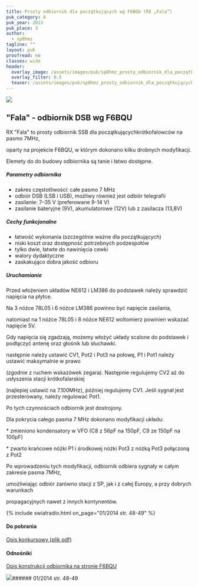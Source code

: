 ```yaml
---
title: Prosty odbiornik dla początkujących wg F6BQU (RX „Fala”)
puk_category: A
puk_year: 2013
puk_place: 3
author: 
  - sp8hmz
tagline: ""
layout: puk
proofread: no
classes: wide
header:
  overlay_image: /assets/images/puk/sp8hmz_prosty_odbiornik_dla_początkujących_wg_f6bqu_rx_fala.jpg
  overlay_filter: 0.5
  teaser: /assets/images/puk/sp8hmz_prosty_odbiornik_dla_początkujących_wg_f6bqu_rx_fala.jpg
---
```






 



![](assets/data/img/projects/2013-3-0.jpg) 



"Fala" - odbiornik DSB wg F6BQU
-------------------------------





 RX "Fala" to prosty odbiornik SSB dla początkującychkrótkofalowców na pasmo 7MHz,

 oparty na projekcie F6BQU, w którym dokonano kilku drobnych modyfikacji.

 Elemety do do budowy odbiornika są tanie i łatwo dostępne.




##### Parametry odbiornika




* zakres częstotliwości: całe pasmo 7 MHz
* odbiór DSB (LSB i USB), możliwy również jest odbiór telegrafii
* zasilanie: 7–35 V (preferowane 9-14 V)
* zasilanie bateryjne (9V), akumulatorowe (12V) lub z zasilacza (13,8V)




##### Cechy funkcjonalne




* łatwość wykonania (szczególnie ważne dla początkujących)
* niski koszt oraz dostępność potrzebnych podzespołów
* tylko dwie, łatwte do nawinięcia cewki
* walory dydaktyczne
* zaskakująco dobra jakość odbioru




##### Uruchamianie




 Przed włożeniem układów NE612 i LM386 do podstawek należy sprawdzić napięcia na płytce.

 Na 3 nóżce 78L05 i 6 nóżce LM386 powinno być napięcie zasilania,

 natomiast na 1 nóżce 78L05 i 8 nóżce NE612 woltomierz powinien wskazać napięcie 5V.

 Gdy napięcia się zgadzają, możemy włożyć układy scalone do podstawek i podłączyć antenę oraz głośnik lub słuchawki.






 następnie należy ustawić CV1, Pot2 i Pot3 na połowę, P1 i Pot1 należy ustawić maksymalnie w prawo

 (zgodnie z ruchem wskazówek zegara). Następnie regulujemy CV2 aż do usłyszenia stacji krótkofalarskiej

 (najlepiej ustawić na 7.100MHz), później regulujemy CV1. Jeśli sygnał jest przesterowany, należy regulować Pot1.

 Po tych czynnościach odbiornik jest dostrojony.

 




 Dla pokrycia całego pasma 7 MHz dokonano modyfikacji układu:   


 \* zmieniono kondensatory w VFO (C8 z 56pF na 150pF, C9 ze 150pF na 100pF)   


 \* zwarto krańcowe nóżki P1 i środkowej nóżki Pot3 z nóżką Pot3 połączoną z Pot2   


 Po wprowadzeniu tych modyfikacji, odbiornik odbiera sygnały w całym zakresie pasma 7MHz,

 umożliwiając odbiór zarówno stacji z SP, jak i z całej Europy, a przy dobrych warunkach

 propagacyjnych nawet z innych kontynentów.

{% include swiatradio.html on_page="01/2014 str. 48-49" %}



#### Do pobrania

[Opis konkursowy (plik pdf)](/assets/bin/SP8HMZ_RX-Fala.pdf)




#### Odnośniki

[Opis konstrukcji odbiornika na stronie F6BQU](http://lpistor.chez-alice.fr/rxsimple.htm)

 



![](assets/img/logo/sr_logo_s.jpg)###### 01/2014 str. 48-49

 





 


